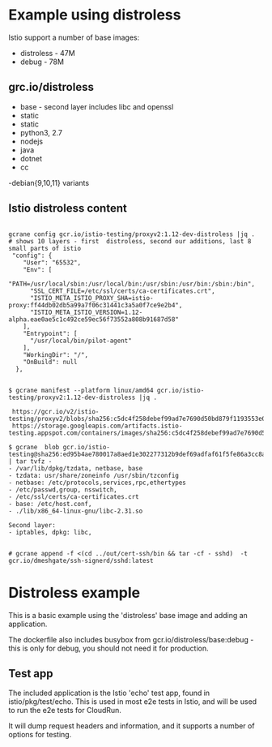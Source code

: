 # Example using distroless

Istio support a number of base images:
- distroless - 47M
- debug - 78M

## grc.io/distroless

- base - second layer includes libc and openssl
- static
- static
- python3, 2.7
- nodejs
- java
- dotnet
- cc

-debian{9,10,11} variants

## Istio distroless content

```shell

gcrane config gcr.io/istio-testing/proxyv2:1.12-dev-distroless |jq .
# shows 10 layers - first  distroless, second our additions, last 8 small parts of istio
 "config": {
    "User": "65532",
    "Env": [
      "PATH=/usr/local/sbin:/usr/local/bin:/usr/sbin:/usr/bin:/sbin:/bin",
      "SSL_CERT_FILE=/etc/ssl/certs/ca-certificates.crt",
      "ISTIO_META_ISTIO_PROXY_SHA=istio-proxy:ff44db02db5a99a7f06c31441c3a5a0f7ce9e2b4",
      "ISTIO_META_ISTIO_VERSION=1.12-alpha.eae0ae5c1c492ce59ec56f73552a808b91687d58"
    ],
    "Entrypoint": [
      "/usr/local/bin/pilot-agent"
    ],
    "WorkingDir": "/",
    "OnBuild": null
  },


$ gcrane manifest --platform linux/amd64 gcr.io/istio-testing/proxyv2:1.12-dev-distroless |jq .

 https://gcr.io/v2/istio-testing/proxyv2/blobs/sha256:c5dc4f258debef99ad7e7690d50bd879f1193553e0d36747e9626cd7ac3265f8
 https://storage.googleapis.com/artifacts.istio-testing.appspot.com/containers/images/sha256:c5dc4f258debef99ad7e7690d50bd879f1193553e0d36747e9626cd7ac3265f8

$ gcrane  blob gcr.io/istio-testing@sha256:ed95b4ae780017a8aed1e302277312b9def69adfaf61f5fe86a3cc8a626b5b50 | tar tvfz -
- /var/lib/dpkg/tzdata, netbase, base
- tzdata: usr/share/zoneinfo /usr/sbin/tzconfig
- netbase: /etc/protocols,services,rpc,ethertypes
- /etc/passwd,group, nsswitch, 
- /etc/ssl/certs/ca-certificates.crt
- base: /etc/host.conf, 
- ./lib/x86_64-linux-gnu/libc-2.31.so

Second layer:
- iptables, dpkg: libc,  


# gcrane append -f <(cd ../out/cert-ssh/bin && tar -cf - sshd)  -t gcr.io/dmeshgate/ssh-signerd/sshd:latest

```
# Distroless example

This is a basic example using the 'distroless' base image and adding an application. 

The dockerfile also includes busybox from gcr.io/distroless/base:debug - this is only for debug, you should not 
need it for production.

## Test app

The included application is the Istio 'echo' test app, found in istio/pkg/test/echo. This is used in most e2e tests 
in Istio, and will be used to run the e2e tests for CloudRun. 

It will dump request headers and information, and it supports a number of options for testing. 
